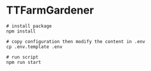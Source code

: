 # TTFarmGardener

```
# install package
npm install

# copy configuration then modify the content in .env
cp .env.template .env

# run script
npm run start
```
